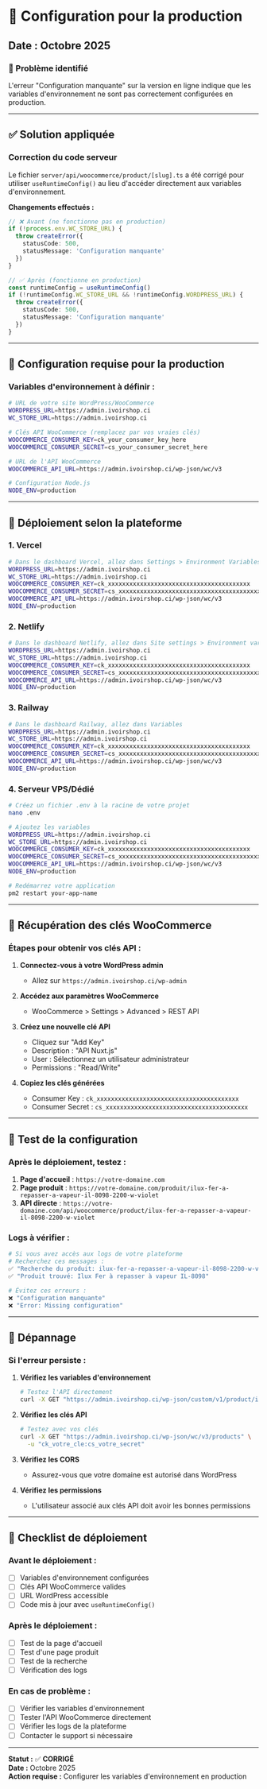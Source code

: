 # 🚀 Configuration pour la production

## Date : Octobre 2025

### 🎯 Problème identifié
L'erreur "Configuration manquante" sur la version en ligne indique que les variables d'environnement ne sont pas correctement configurées en production.

---

## ✅ Solution appliquée

### **Correction du code serveur**
Le fichier `server/api/woocommerce/product/[slug].ts` a été corrigé pour utiliser `useRuntimeConfig()` au lieu d'accéder directement aux variables d'environnement.

**Changements effectués :**
```typescript
// ❌ Avant (ne fonctionne pas en production)
if (!process.env.WC_STORE_URL) {
  throw createError({ 
    statusCode: 500, 
    statusMessage: 'Configuration manquante' 
  })
}

// ✅ Après (fonctionne en production)
const runtimeConfig = useRuntimeConfig()
if (!runtimeConfig.WC_STORE_URL && !runtimeConfig.WORDPRESS_URL) {
  throw createError({ 
    statusCode: 500, 
    statusMessage: 'Configuration manquante' 
  })
}
```

---

## 🔧 Configuration requise pour la production

### **Variables d'environnement à définir :**

```bash
# URL de votre site WordPress/WooCommerce
WORDPRESS_URL=https://admin.ivoirshop.ci
WC_STORE_URL=https://admin.ivoirshop.ci

# Clés API WooCommerce (remplacez par vos vraies clés)
WOOCOMMERCE_CONSUMER_KEY=ck_your_consumer_key_here
WOOCOMMERCE_CONSUMER_SECRET=cs_your_consumer_secret_here

# URL de l'API WooCommerce
WOOCOMMERCE_API_URL=https://admin.ivoirshop.ci/wp-json/wc/v3

# Configuration Node.js
NODE_ENV=production
```

---

## 🚀 Déploiement selon la plateforme

### **1. Vercel**
```bash
# Dans le dashboard Vercel, allez dans Settings > Environment Variables
WORDPRESS_URL=https://admin.ivoirshop.ci
WC_STORE_URL=https://admin.ivoirshop.ci
WOOCOMMERCE_CONSUMER_KEY=ck_xxxxxxxxxxxxxxxxxxxxxxxxxxxxxxxxxxxxxxxx
WOOCOMMERCE_CONSUMER_SECRET=cs_xxxxxxxxxxxxxxxxxxxxxxxxxxxxxxxxxxxxxxxx
WOOCOMMERCE_API_URL=https://admin.ivoirshop.ci/wp-json/wc/v3
NODE_ENV=production
```

### **2. Netlify**
```bash
# Dans le dashboard Netlify, allez dans Site settings > Environment variables
WORDPRESS_URL=https://admin.ivoirshop.ci
WC_STORE_URL=https://admin.ivoirshop.ci
WOOCOMMERCE_CONSUMER_KEY=ck_xxxxxxxxxxxxxxxxxxxxxxxxxxxxxxxxxxxxxxxx
WOOCOMMERCE_CONSUMER_SECRET=cs_xxxxxxxxxxxxxxxxxxxxxxxxxxxxxxxxxxxxxxxx
WOOCOMMERCE_API_URL=https://admin.ivoirshop.ci/wp-json/wc/v3
NODE_ENV=production
```

### **3. Railway**
```bash
# Dans le dashboard Railway, allez dans Variables
WORDPRESS_URL=https://admin.ivoirshop.ci
WC_STORE_URL=https://admin.ivoirshop.ci
WOOCOMMERCE_CONSUMER_KEY=ck_xxxxxxxxxxxxxxxxxxxxxxxxxxxxxxxxxxxxxxxx
WOOCOMMERCE_CONSUMER_SECRET=cs_xxxxxxxxxxxxxxxxxxxxxxxxxxxxxxxxxxxxxxxx
WOOCOMMERCE_API_URL=https://admin.ivoirshop.ci/wp-json/wc/v3
NODE_ENV=production
```

### **4. Serveur VPS/Dédié**
```bash
# Créez un fichier .env à la racine de votre projet
nano .env

# Ajoutez les variables
WORDPRESS_URL=https://admin.ivoirshop.ci
WC_STORE_URL=https://admin.ivoirshop.ci
WOOCOMMERCE_CONSUMER_KEY=ck_xxxxxxxxxxxxxxxxxxxxxxxxxxxxxxxxxxxxxxxx
WOOCOMMERCE_CONSUMER_SECRET=cs_xxxxxxxxxxxxxxxxxxxxxxxxxxxxxxxxxxxxxxxx
WOOCOMMERCE_API_URL=https://admin.ivoirshop.ci/wp-json/wc/v3
NODE_ENV=production

# Redémarrez votre application
pm2 restart your-app-name
```

---

## 🔑 Récupération des clés WooCommerce

### **Étapes pour obtenir vos clés API :**

1. **Connectez-vous à votre WordPress admin**
   - Allez sur `https://admin.ivoirshop.ci/wp-admin`

2. **Accédez aux paramètres WooCommerce**
   - WooCommerce > Settings > Advanced > REST API

3. **Créez une nouvelle clé API**
   - Cliquez sur "Add Key"
   - Description : "API Nuxt.js"
   - User : Sélectionnez un utilisateur administrateur
   - Permissions : "Read/Write"

4. **Copiez les clés générées**
   - Consumer Key : `ck_xxxxxxxxxxxxxxxxxxxxxxxxxxxxxxxxxxxxxxxx`
   - Consumer Secret : `cs_xxxxxxxxxxxxxxxxxxxxxxxxxxxxxxxxxxxxxxxx`

---

## 🧪 Test de la configuration

### **Après le déploiement, testez :**

1. **Page d'accueil** : `https://votre-domaine.com`
2. **Page produit** : `https://votre-domaine.com/produit/ilux-fer-a-repasser-a-vapeur-il-8098-2200-w-violet`
3. **API directe** : `https://votre-domaine.com/api/woocommerce/product/ilux-fer-a-repasser-a-vapeur-il-8098-2200-w-violet`

### **Logs à vérifier :**
```bash
# Si vous avez accès aux logs de votre plateforme
# Recherchez ces messages :
✅ "Recherche du produit: ilux-fer-a-repasser-a-vapeur-il-8098-2200-w-violet"
✅ "Produit trouvé: Ilux Fer à repasser à vapeur IL-8098"

# Évitez ces erreurs :
❌ "Configuration manquante"
❌ "Error: Missing configuration"
```

---

## 🔧 Dépannage

### **Si l'erreur persiste :**

1. **Vérifiez les variables d'environnement**
   ```bash
   # Testez l'API directement
   curl -X GET "https://admin.ivoirshop.ci/wp-json/custom/v1/product/ilux-fer-a-repasser-a-vapeur-il-8098-2200-w-violet"
   ```

2. **Vérifiez les clés API**
   ```bash
   # Testez avec vos clés
   curl -X GET "https://admin.ivoirshop.ci/wp-json/wc/v3/products" \
     -u "ck_votre_cle:cs_votre_secret"
   ```

3. **Vérifiez les CORS**
   - Assurez-vous que votre domaine est autorisé dans WordPress

4. **Vérifiez les permissions**
   - L'utilisateur associé aux clés API doit avoir les bonnes permissions

---

## 📝 Checklist de déploiement

### **Avant le déploiement :**
- [ ] Variables d'environnement configurées
- [ ] Clés API WooCommerce valides
- [ ] URL WordPress accessible
- [ ] Code mis à jour avec `useRuntimeConfig()`

### **Après le déploiement :**
- [ ] Test de la page d'accueil
- [ ] Test d'une page produit
- [ ] Test de la recherche
- [ ] Vérification des logs

### **En cas de problème :**
- [ ] Vérifier les variables d'environnement
- [ ] Tester l'API WooCommerce directement
- [ ] Vérifier les logs de la plateforme
- [ ] Contacter le support si nécessaire

---

**Statut :** ✅ **CORRIGÉ**  
**Date :** Octobre 2025  
**Action requise :** Configurer les variables d'environnement en production









